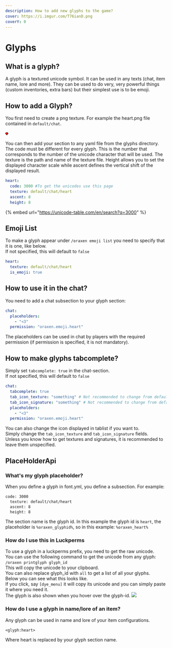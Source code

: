 ```yaml
---
description: How to add new glyphs to the game?
cover: https://i.imgur.com/T76ianD.png
coverY: 0
---
```


# Glyphs

## What is a glyph?

A glyph is a textured unicode symbol. It can be used in any texts (chat, item name, lore and more). They can be used to do very, very powerful things (custom inventories, extra bars) but their simplest use is to be emoji.

## How to add a Glyph?

You first need to create a png texture. For example the heart.png file contained in `default/chat`.

![heart.png](<../../.gitbook/assets/heart (1).png>)

You can then add your section to any yaml file from the glyphs directory. The code must be different for every glyph. This is the number that corresponds to the number of the unicode character that will be used. The texture is the path and name of the texture file. Height allows you to set the displayed character scale while ascent defines the vertical shift of the displayed result.

```yaml
heart:
  code: 3000 #To get the unicodes use this page 
  texture: default/chat/heart
  ascent: 8
  height: 8
```

{% embed url="https://unicode-table.com/en/search?q=3000" %}

## Emoji List
To make a glyph appear under `/oraxen emoji list` you need to specify that it is one, like below.  
If not specified, this will default to `false`
```yaml
heart:
  texture: default/chat/heart
  is_emoji: true
```

## How to use it in the chat?

You need to add a chat subsection to your glyph section:

```yaml
chat:
  placeholders:
    - "<3"
  permission: "oraxen.emoji.heart"
```

The placeholders can be used in chat by players with the required permission (if permission is specified, it is not mandatory).

## How to make glyphs tabcomplete?
Simply set `tabcomplete: true` in the chat-section.  
If not specified, this will default to `false`
```yaml
chat:
  tabcomplete: true
  tab_icon_texture: "something" # Not recommended to change from default unless you know how
  tab_icon_signature: "something" # Not recommended to change from default unless you know how
  placeholders:
    - "<3"
  permission: "oraxen.emoji.heart"
```
You can also change the icon displayed in tablist if you want to.  
Simply change the `tab_icon_texture` and `tab_icon_signature` fields.  
Unless you know how to get textures and signatures, it is recommended to leave them unspecified.

## PlaceHolderApi

### What's my glyph placeholder?

When you define a glyph in font.yml, you define a subsection. For example:



```
code: 3000  
  texture: default/chat/heart
  ascent: 8
  height: 8
```

The section name is the glyph id. In this example the glyph id is `heart`, the placeholder is `%oraxen_glyphid%`, so in this example: `%oraxen_heart%`

### How do I use this in Luckperms

To use a glyph in a luckperms prefix, you need to get the raw unicode.  
You can use the following command to get the unicode from any glyph:  
`/oraxen printglyph glyph_id`  
This will copy the unicode to your clipboard.  
You can also replace glyph_id with `all` to get a list of all your glyphs.  
Below you can see what this looks like.  
If you click, say `[dye_menu]` it will copy its unicode and you can simply paste it where you need it.  
The glyph is also shown when you hover over the glyph-id.
![](https://user-images.githubusercontent.com/36164338/178945511-447ce8f7-28be-4687-bc02-8ef9b3f935ab.png)


### How do I use a glyph in name/lore of an item?
Any glyph can be used in name and lore of your item configurations.

```
<glyph:heart>
```

Where heart is replaced by your glyph section name.
